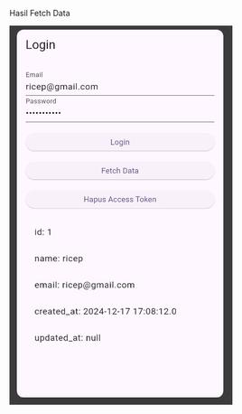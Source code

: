 Hasil Fetch Data

![Hasil Fetch Data](https://github.com/ricepaja29/Auth_vania/blob/main/Hasil%20Fetch%20Data.jpg?raw=true)
